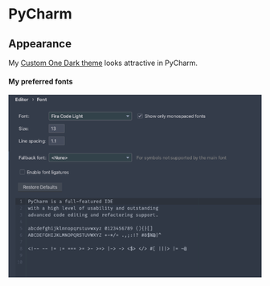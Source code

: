 # PyCharm

## Appearance

My [Custom One Dark theme](static/CustomAtomOneDark.icls) looks attractive in PyCharm.

#### My preferred fonts

![](static/pycharm-font-colors.png)
